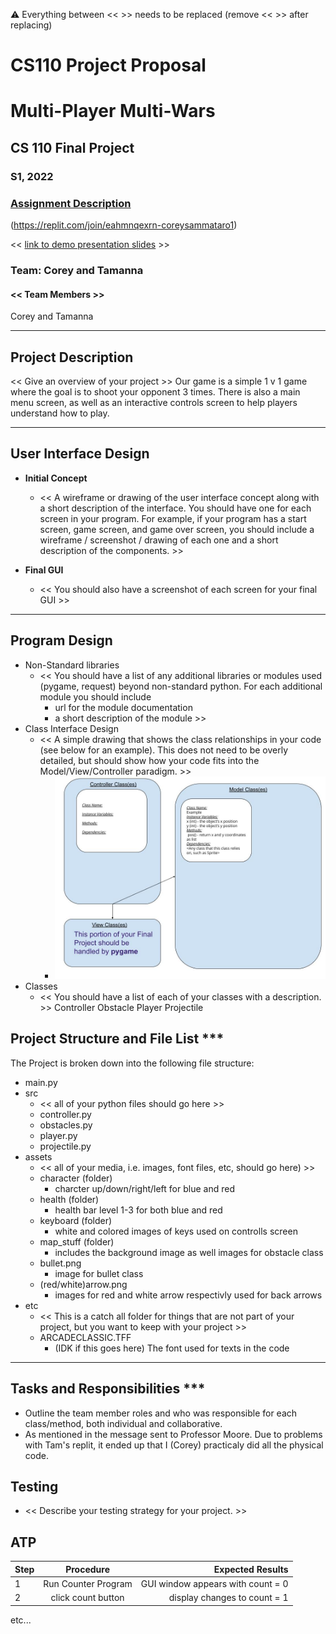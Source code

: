 :warning: Everything between << >> needs to be replaced (remove << >> after replacing)
# CS110 Project Proposal
# Multi-Player Multi-Wars
## CS 110 Final Project
### S1, 2022
### [Assignment Description](https://docs.google.com/document/d/1H4R6yLL7som1lglyXWZ04RvTp_RvRFCCBn6sqv-82ps/edit?usp=sharing)

(https://replit.com/join/eahmnqexrn-coreysammataro1)

<< [link to demo presentation slides](#) >>

### Team: Corey and Tamanna
#### << Team Members >>
Corey and Tamanna

***

## Project Description

<< Give an overview of your project >>
Our game is a simple 1 v 1 game where the goal is to shoot your opponent 3 times. There is also a main menu screen, as well as an interactive controls screen to help players understand how to play.
***    

## User Interface Design

- **Initial Concept**
  - << A wireframe or drawing of the user interface concept along with a short description of the interface. You should have one for each screen in your program. For example, if your program has a start screen, game screen, and game over screen, you should include a wireframe / screenshot / drawing of each one and a short description of the components. >>
    
    
- **Final GUI**
  - << You should also have a screenshot of each screen for your final GUI >>

***        

## Program Design

* Non-Standard libraries
    * << You should have a list of any additional libraries or modules used (pygame, request) beyond non-standard python. 
         For each additional module you should include
         - url for the module documentation
         - a short description of the module >>
* Class Interface Design
    * << A simple drawing that shows the class relationships in your code (see below for an example). This does not need to be overly detailed, but should show how your code fits into the Model/View/Controller paradigm. >>
        * ![class diagram](assets/class_diagram.jpg) 
* Classes
    * << You should have a list of each of your classes with a description. >>
    Controller
    Obstacle
    Player
    Projectile
## Project Structure and File List ***

The Project is broken down into the following file structure:

* main.py
* src
    * << all of your python files should go here >>
    * controller.py
    * obstacles.py
    * player.py
    * projectile.py
* assets
    * << all of your media, i.e. images, font files, etc, should go here) >>
    * character (folder)
      * charcter up/down/right/left for blue and red
    * health (folder)
      * health bar level 1-3 for both blue and red
    * keyboard (folder)
      * white and colored images of keys used on controlls screen
    * map_stuff (folder)
      * includes the background image as well images for obstacle class
    * bullet.png
      * image for bullet class
    * (red/white)arrow.png
      * images for red and white arrow respectivly used for back arrows
* etc
    * << This is a catch all folder for things that are not part of your project, but you want to keep with your project >>
    * ARCADECLASSIC.TFF
      * (IDK if this goes here) The font used for texts in the code

***

## Tasks and Responsibilities ***

   * Outline the team member roles and who was responsible for each class/method, both individual and collaborative.
   * As mentioned in the message sent to Professor Moore. Due to problems with Tam's replit, it ended up that I (Corey) practicaly did all the physical code. 



## Testing

* << Describe your testing strategy for your project. >>

## ATP

| Step                 |Procedure             |Expected Results                   |
|----------------------|:--------------------:|----------------------------------:|
|  1                   | Run Counter Program  |GUI window appears with count = 0  |
|  2                   | click count button   | display changes to count = 1      |
etc...

